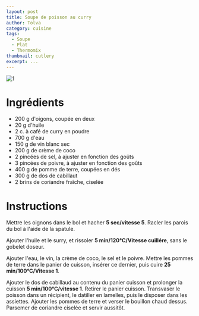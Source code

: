 ```yaml
---
layout: post
title: Soupe de poisson au curry
author: Tolva
category: cuisine
tags:
  - Soupe
  - Plat
  - Thermomix
thumbnail: cutlery
excerpt: ...
---
```


![1](https://farm2.staticflickr.com/1961/45207596401_9d6e694e94_o.png)

# Ingrédients

- 200 g d'oigons, coupée en deux
- 20 g d'huile
- 2 c. à café de curry en poudre
- 700 g d'eau
- 150 g de vin blanc sec
- 200 g de crème de coco
- 2 pincées de sel, à ajuster en fonction des goûts
- 3 pincées de poivre, à ajuster en fonction des goûts
- 400 g de pomme de terre, coupées en dés
- 300 g de dos de cabillaut
- 2 brins de coriandre fraîche, ciselée

# Instructions

Mettre les oignons dans le bol et hacher **5 sec/vitesse 5**. Racler les parois du bol à l'aide de la spatule.

Ajouter l'huile et le surry, et rissoler **5 min/120°C/Vitesse cuillére**, sans le gobelet doseur.

Ajouter l'eau, le vin, la crème de coco, le sel et le poivre. Mettre les pommes de terre dans le panier de cuisson, insérer ce dernier, puis cuire **25 min/100°C/Vitesse 1**.

Ajouter le dos de cabillaud au contenu du panier cuisson et prolonger la cuisson **5 min/100°C/vitesse 1**. Retirer le panier cuisson. Transvaser le poisson dans un récipient, le datiller en lamelles, puis le disposer dans les assiettes. Ajouter les pommes de terre et verser le bouillon chaud dessus. Parsemer de coriandre ciselée et servir aussitôt.
